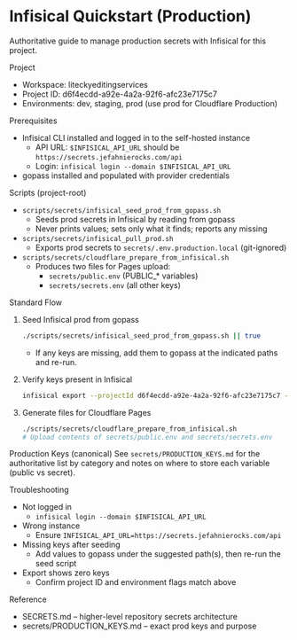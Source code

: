 # Infisical Quickstart (Production)

Authoritative guide to manage production secrets with Infisical for this project.

Project

- Workspace: liteckyeditingservices
- Project ID: d6f4ecdd-a92e-4a2a-92f6-afc23e7175c7
- Environments: dev, staging, prod (use prod for Cloudflare Production)

Prerequisites

- Infisical CLI installed and logged in to the self-hosted instance
  - API URL: `$INFISICAL_API_URL` should be `https://secrets.jefahnierocks.com/api`
  - Login: `infisical login --domain $INFISICAL_API_URL`
- gopass installed and populated with provider credentials

Scripts (project-root)

- `scripts/secrets/infisical_seed_prod_from_gopass.sh`
  - Seeds prod secrets in Infisical by reading from gopass
  - Never prints values; sets only what it finds; reports any missing
- `scripts/secrets/infisical_pull_prod.sh`
  - Exports prod secrets to `secrets/.env.production.local` (git-ignored)
- `scripts/secrets/cloudflare_prepare_from_infisical.sh`
  - Produces two files for Pages upload:
    - `secrets/public.env` (PUBLIC\_\* variables)
    - `secrets/secrets.env` (all other keys)

Standard Flow

1. Seed Infisical prod from gopass

   ```bash
   ./scripts/secrets/infisical_seed_prod_from_gopass.sh || true
   ```

   - If any keys are missing, add them to gopass at the indicated paths and re-run.

2. Verify keys present in Infisical

   ```bash
   infisical export --projectId d6f4ecdd-a92e-4a2a-92f6-afc23e7175c7 --env prod --format dotenv | sort
   ```

3. Generate files for Cloudflare Pages
   ```bash
   ./scripts/secrets/cloudflare_prepare_from_infisical.sh
   # Upload contents of secrets/public.env and secrets/secrets.env
   ```

Production Keys (canonical)
See `secrets/PRODUCTION_KEYS.md` for the authoritative list by category and notes on where to store each variable (public vs secret).

Troubleshooting

- Not logged in
  - `infisical login --domain $INFISICAL_API_URL`
- Wrong instance
  - Ensure `INFISICAL_API_URL=https://secrets.jefahnierocks.com/api`
- Missing keys after seeding
  - Add values to gopass under the suggested path(s), then re-run the seed script
- Export shows zero keys
  - Confirm project ID and environment flags match above

Reference

- SECRETS.md – higher-level repository secrets architecture
- secrets/PRODUCTION_KEYS.md – exact prod keys and purpose
